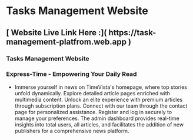 # Tasks Management Website

<h2>[ Website Live Link Here :]( https://task-management-platfrom.web.app )</h2>

<h3>Tasks Management Website </h3>

<h3> Express-Time - Empowering Your Daily Read</h3>

-  Immerse yourself in news on TimeVista's homepage, where top stories unfold dynamically. Explore detailed article pages enriched with multimedia content. Unlock an elite experience with premium articles through subscription plans. Connect with our team through the contact page for personalized assistance. Register and log in securely to manage your preferences. The admin dashboard provides real-time insights into total users, all articles, and facilitates the addition of new publishers for a comprehensive news platform.
